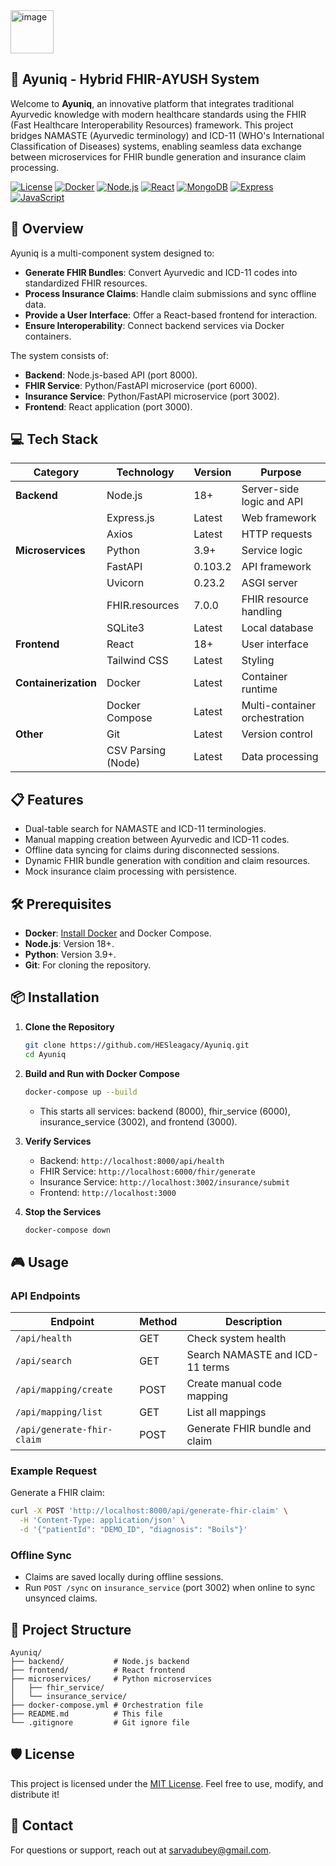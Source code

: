 <img width="69" height="69" alt="image" src="https://github.com/user-attachments/assets/119b3bf3-f38e-40f6-b97c-abe5cf83eac2" />

## 🌿 Ayuniq - Hybrid FHIR-AYUSH System

Welcome to **Ayuniq**, an innovative platform that integrates traditional Ayurvedic knowledge with modern healthcare standards using the FHIR (Fast Healthcare Interoperability Resources) framework. This project bridges NAMASTE (Ayurvedic terminology) and ICD-11 (WHO's International Classification of Diseases) systems, enabling seamless data exchange between microservices for FHIR bundle generation and insurance claim processing.

[![License](https://img.shields.io/badge/License-MIT-blue.svg)](LICENSE)
[![Docker](https://img.shields.io/badge/Docker-Enabled-green.svg)](https://www.docker.com/)
[![Node.js](https://img.shields.io/badge/Node.js-18+-lightgrey.svg)](https://nodejs.org/)
[![React](https://img.shields.io/badge/React-18+-informational.svg)](https://react.dev/)
[![MongoDB](https://img.shields.io/badge/MongoDB-6.x-brightgreen.svg)](https://www.mongodb.com/)
[![Express](https://img.shields.io/badge/Express.js-4.x-black.svg)](https://expressjs.com/)
[![JavaScript](https://img.shields.io/badge/JavaScript-ES2022-yellow.svg)](https://developer.mozilla.org/docs/Web/JavaScript)

## 🚀 Overview

Ayuniq is a multi-component system designed to:
- **Generate FHIR Bundles**: Convert Ayurvedic and ICD-11 codes into standardized FHIR resources.
- **Process Insurance Claims**: Handle claim submissions and sync offline data.
- **Provide a User Interface**: Offer a React-based frontend for interaction.
- **Ensure Interoperability**: Connect backend services via Docker containers.

The system consists of:
- **Backend**: Node.js-based API (port 8000).
- **FHIR Service**: Python/FastAPI microservice (port 6000).
- **Insurance Service**: Python/FastAPI microservice (port 3002).
- **Frontend**: React application (port 3000).

## 💻 Tech Stack

| **Category**      | **Technology**         | **Version** | **Purpose**                       |
|-------------------|-------------------------|-------------|-----------------------------------|
| **Backend**       | Node.js                | 18+         | Server-side logic and API         |
|                   | Express.js             | Latest      | Web framework                     |
|                   | Axios                   | Latest      | HTTP requests                     |
| **Microservices** | Python                 | 3.9+        | Service logic                     |
|                   | FastAPI                | 0.103.2     | API framework                     |
|                   | Uvicorn                | 0.23.2      | ASGI server                       |
|                   | FHIR.resources          | 7.0.0       | FHIR resource handling            |
|                   | SQLite3                | Latest      | Local database                    |
| **Frontend**      | React                  | 18+         | User interface                    |
|                   | Tailwind CSS           | Latest      | Styling                           |
| **Containerization** | Docker             | Latest      | Container runtime                 |
|                   | Docker Compose         | Latest      | Multi-container orchestration     |
| **Other**         | Git                    | Latest      | Version control                   |
|                   | CSV Parsing (Node)     | Latest      | Data processing                   |

## 📋 Features
- Dual-table search for NAMASTE and ICD-11 terminologies.
- Manual mapping creation between Ayurvedic and ICD-11 codes.
- Offline data syncing for claims during disconnected sessions.
- Dynamic FHIR bundle generation with condition and claim resources.
- Mock insurance claim processing with persistence.

## 🛠️ Prerequisites
- **Docker**: [Install Docker](https://docs.docker.com/get-docker/) and Docker Compose.
- **Node.js**: Version 18+.
- **Python**: Version 3.9+.
- **Git**: For cloning the repository.

## 📦 Installation

1. **Clone the Repository**
   ```bash
   git clone https://github.com/HESleagacy/Ayuniq.git
   cd Ayuniq
   ```

2. **Build and Run with Docker Compose**
   ```bash
   docker-compose up --build
   ```
   - This starts all services: backend (8000), fhir_service (6000), insurance_service (3002), and frontend (3000).

3. **Verify Services**
   - Backend: `http://localhost:8000/api/health`
   - FHIR Service: `http://localhost:6000/fhir/generate`
   - Insurance Service: `http://localhost:3002/insurance/submit`
   - Frontend: `http://localhost:3000`

4. **Stop the Services**
   ```bash
   docker-compose down
   ```

## 🎮 Usage

### API Endpoints
| Endpoint            | Method | Description                       |
|---------------------|--------|-----------------------------------|
| `/api/health`       | GET    | Check system health               |
| `/api/search`       | GET    | Search NAMASTE and ICD-11 terms   |
| `/api/mapping/create` | POST  | Create manual code mapping        |
| `/api/mapping/list` | GET    | List all mappings                 |
| `/api/generate-fhir-claim` | POST | Generate FHIR bundle and claim    |

### Example Request
Generate a FHIR claim:
```bash
curl -X POST 'http://localhost:8000/api/generate-fhir-claim' \
  -H 'Content-Type: application/json' \
  -d '{"patientId": "DEMO_ID", "diagnosis": "Boils"}'
```

### Offline Sync
- Claims are saved locally during offline sessions.
- Run `POST /sync` on `insurance_service` (port 3002) when online to sync unsynced claims.

## 📂 Project Structure
```
Ayuniq/
├── backend/           # Node.js backend
├── frontend/          # React frontend
├── microservices/     # Python microservices
│   ├── fhir_service/
│   └── insurance_service/
├── docker-compose.yml # Orchestration file
├── README.md          # This file
└── .gitignore         # Git ignore file
```

## 🛡️ License
This project is licensed under the [MIT License](LICENSE). Feel free to use, modify, and distribute it!

## 📧 Contact
For questions or support, reach out at [sarvadubey@gmail.com](mailto:sarvadubey@gmail.com).

